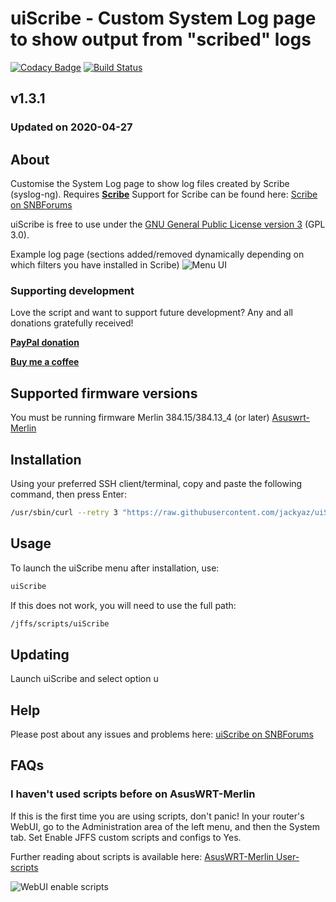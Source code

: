 # uiScribe - Custom System Log page to show output from "scribed" logs
[![Codacy Badge](https://api.codacy.com/project/badge/Grade/c705507fb1d845d9937e98f0b6e15997)](https://www.codacy.com/app/jackyaz/uiScribe?utm_source=github.com&amp;utm_medium=referral&amp;utm_content=jackyaz/uiScribe&amp;utm_campaign=Badge_Grade)
[![Build Status](https://travis-ci.com/jackyaz/uiScribe.svg?branch=master)](https://travis-ci.com/jackyaz/uiScribe)

## v1.3.1
### Updated on 2020-04-27
## About
Customise the System Log page to show log files created by Scribe (syslog-ng). Requires [**Scribe**](https://github.com/cynicastic/scribe)
Support for Scribe can be found here: [Scribe on SNBForums](https://www.snbforums.com/threads/scribe-syslog-ng-and-logrotate-installer.55853/)

uiScribe is free to use under the [GNU General Public License version 3](https://opensource.org/licenses/GPL-3.0) (GPL 3.0).

Example log page (sections added/removed dynamically depending on which filters you have installed in Scribe)
![Menu UI](https://puu.sh/DE3ou/7b836b07d5.png)

### Supporting development
Love the script and want to support future development? Any and all donations gratefully received!

[**PayPal donation**](https://paypal.me/jackyaz21)

[**Buy me a coffee**](https://www.buymeacoffee.com/jackyaz)

## Supported firmware versions
You must be running firmware Merlin 384.15/384.13_4 (or later) [Asuswrt-Merlin](https://asuswrt.lostrealm.ca/)

## Installation
Using your preferred SSH client/terminal, copy and paste the following command, then press Enter:

```sh
/usr/sbin/curl --retry 3 "https://raw.githubusercontent.com/jackyaz/uiScribe/master/uiScribe.sh" -o "/jffs/scripts/uiScribe" && chmod 0755 /jffs/scripts/uiScribe && /jffs/scripts/uiScribe install
```

## Usage
To launch the uiScribe menu after installation, use:
```sh
uiScribe
```

If this does not work, you will need to use the full path:
```sh
/jffs/scripts/uiScribe
```

## Updating
Launch uiScribe and select option u

## Help
Please post about any issues and problems here: [uiScribe on SNBForums](https://www.snbforums.com/threads/uiscribe-custom-system-log-page-for-scribed-logs.57040/)

## FAQs
### I haven't used scripts before on AsusWRT-Merlin
If this is the first time you are using scripts, don't panic! In your router's WebUI, go to the Administration area of the left menu, and then the System tab. Set Enable JFFS custom scripts and configs to Yes.

Further reading about scripts is available here: [AsusWRT-Merlin User-scripts](https://github.com/RMerl/asuswrt-merlin/wiki/User-scripts)

![WebUI enable scripts](https://puu.sh/A3wnG/00a43283ed.png)
